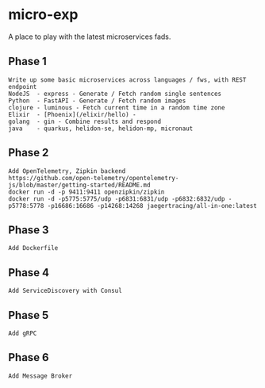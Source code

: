 # micro-exp

A place to play with the latest microservices fads.

## Phase 1  
    Write up some basic microservices across languages / fws, with REST endpoint  
    NodeJS  - express - Generate / Fetch random single sentences
    Python  - FastAPI - Generate / Fetch random images
    clojure - luminous - Fetch current time in a random time zone  
    Elixir  - [Phoenix](/elixir/hello) - 
    golang  - gin - Combine results and respond
    java    - quarkus, helidon-se, helidon-mp, micronaut

## Phase 2  
    Add OpenTelemetry, Zipkin backend
    https://github.com/open-telemetry/opentelemetry-js/blob/master/getting-started/README.md
    docker run -d -p 9411:9411 openzipkin/zipkin
    docker run -d -p5775:5775/udp -p6831:6831/udp -p6832:6832/udp -p5778:5778 -p16686:16686 -p14268:14268 jaegertracing/all-in-one:latest

## Phase 3  
    Add Dockerfile

## Phase 4  
    Add ServiceDiscovery with Consul  

## Phase 5  
    Add gRPC

## Phase 6  
    Add Message Broker        
